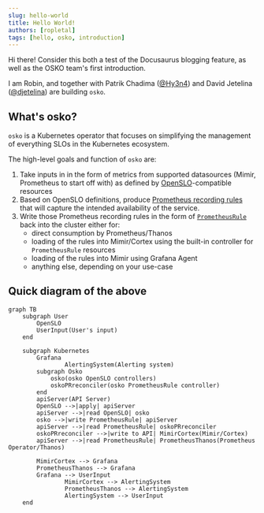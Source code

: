 ```yaml
---
slug: hello-world
title: Hello World!
authors: [ropletal]
tags: [hello, osko, introduction]
---
```


Hi there! Consider this both a test of the Docusaurus blogging feature,
as well as the OSKO team's first introduction.

I am Robin, and together with Patrik Chadima ([@Hy3n4](https://github.com/Hy3n4))
and David Jetelina ([@djetelina](https://github.com/djetelina)) are building `osko`.

## What's osko?

`osko` is a Kubernetes operator that focuses on simplifying the management of everything
SLOs in the Kubernetes ecosystem.

The high-level goals and function of `osko` are:

1. Take inputs in in the form of metrics from supported datasources (Mimir, Prometheus to start off with)
   as defined by [OpenSLO](https://github.com/OpenSLO/OpenSLO)-compatible resources
2. Based on OpenSLO definitions, produce
   [Prometheus recording rules](https://prometheus.io/docs/prometheus/latest/configuration/recording_rules/)
   that will capture the intended availability of the service.
3. Write those Prometheus recording rules in the form of [`PrometheusRule`](https://github.com/prometheus-operator/prometheus-operator/blob/main/pkg/apis/monitoring/v1/prometheusrule_types.go)
   back into the cluster either for:
   - direct consumption by Prometheus/Thanos
   - loading of the rules into Mimir/Cortex using the built-in controller for `PrometheusRule` resources
   - loading of the rules into Mimir using Grafana Agent
   - anything else, depending on your use-case

## Quick diagram of the above

```mermaid
graph TB
    subgraph User
        OpenSLO
        UserInput(User's input)
    end

    subgraph Kubernetes
        Grafana
				AlertingSystem(Alerting system)
        subgraph Osko
            osko(osko OpenSLO controllers)
            oskoPRreconciler(osko PrometheusRule controller)
        end
        apiServer(API Server)
        OpenSLO -->|apply| apiServer
        apiServer -->|read OpenSLO| osko
        osko -->|write PrometheusRule| apiServer
        apiServer -->|read PrometheusRule| oskoPRreconciler
        oskoPRreconciler -->|write to API| MimirCortex(Mimir/Cortex)
        apiServer -->|read PrometheusRule| PrometheusThanos(Prometheus Operator/Thanos)

        MimirCortex --> Grafana
        PrometheusThanos --> Grafana
        Grafana --> UserInput
				MimirCortex --> AlertingSystem
				PrometheusThanos --> AlertingSystem
				AlertingSystem --> UserInput
    end
```
